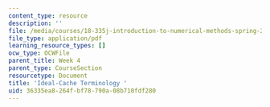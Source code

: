 ```yaml
---
content_type: resource
description: ''
file: /media/courses/18-335j-introduction-to-numerical-methods-spring-2019/36335ea8264fbf78790a08b710fdf280_ideal-cache.pdf
file_type: application/pdf
learning_resource_types: []
ocw_type: OCWFile
parent_title: Week 4
parent_type: CourseSection
resourcetype: Document
title: 'Ideal-Cache Terminology '
uid: 36335ea8-264f-bf78-790a-08b710fdf280
---
```

